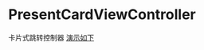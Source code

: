 # PresentCardViewController
卡片式跳转控制器
[演示如下](https://github.com/windorz9/PresentCardViewController/raw/master/Assert/ExampleUse.gif)
